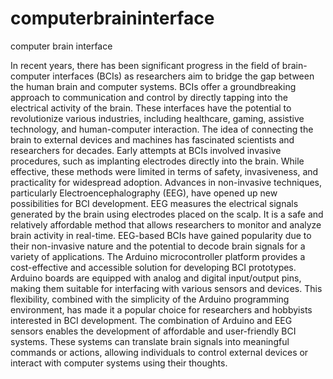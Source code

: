 # computerbraininterface
computer brain interface

In recent years, there has been significant progress in the field of brain-computer interfaces (BCIs) as researchers aim to bridge the gap between the human brain and computer systems. BCIs offer a groundbreaking approach to communication and control by directly tapping into the electrical activity of the brain. These interfaces have the potential to revolutionize various industries, including healthcare, gaming, assistive technology, and human-computer interaction.
The idea of connecting the brain to external devices and machines has fascinated scientists and researchers for decades. Early attempts at BCIs involved invasive procedures, such as implanting electrodes directly into the brain. While effective, these methods were limited in terms of safety, invasiveness, and practicality for widespread adoption.
Advances in non-invasive techniques, particularly Electroencephalography (EEG), have opened up new possibilities for BCI development. EEG measures the electrical signals generated by the brain using electrodes placed on the scalp. It is a safe and relatively affordable method that allows researchers to monitor and analyze brain activity in real-time. EEG-based BCIs have gained popularity due to their non-invasive nature and the potential to decode brain signals for a variety of applications.
The Arduino microcontroller platform provides a cost-effective and accessible solution for developing BCI prototypes. Arduino boards are equipped with analog and digital input/output pins, making them suitable for interfacing with various sensors and devices. This flexibility, combined with the simplicity of the Arduino programming environment, has made it a popular choice for researchers and hobbyists interested in BCI development.
The combination of Arduino and EEG sensors enables the development of affordable and user-friendly BCI systems. These systems can translate brain signals into meaningful commands or actions, allowing individuals to control external devices or interact with computer systems using their thoughts. 
